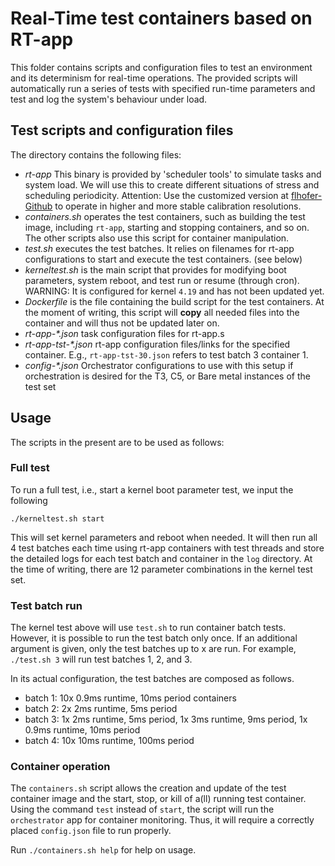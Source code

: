 # Real-Time test containers based on RT-app

This folder contains scripts and configuration files to test an environment and its determinism for real-time operations. The provided scripts will automatically run a series of tests with specified run-time parameters and test and log the system's behaviour under load.

## Test scripts and configuration files

The directory contains the following files:

- _rt-app_ This binary is provided by 'scheduler tools' to simulate tasks and system load. We will use this to create different situations of stress and scheduling periodicity. Attention: Use the customized version at [flhofer-Github](https://github.com/flhofer/rt-app/tree/fix-calib-res) to operate in higher and more stable calibration resolutions.
- _containers.sh_ operates the test containers, such as building the test image, including `rt-app`, starting and stopping containers, and so on. The other scripts also use this script for container manipulation.
- _test.sh_ executes the test batches. It relies on filenames for rt-app configurations to start and execute the test containers. (see below) 
- _kerneltest.sh_ is the main script that provides for modifying boot parameters, system reboot, and test run or resume (through cron). WARNING: It is configured for kernel `4.19` and has not been updated yet.
- _Dockerfile_ is the file containing the build script for the test containers. At the moment of writing, this script will **copy** all needed files into the container and will thus not be updated later on.
- _rt-app-*.json_ task configuration files for rt-app.s
- _rt-app-tst-*.json_ rt-app configuration files/links for the specified container. E.g., `rt-app-tst-30.json` refers to test batch 3 container 1. 
- _config-*.json_ Orchestrator configurations to use with this setup if orchestration is desired for the T3, C5, or Bare metal instances of the test set

## Usage

The scripts in the present are to be used as follows:

### Full test

To run a full test, i.e., start a kernel boot parameter test, we input the following

```
./kerneltest.sh start
```

This will set kernel parameters and reboot when needed. It will then run all 4 test batches each time using rt-app containers with test threads and store the detailed logs for each test batch and container in the `log` directory. At the time of writing, there are 12 parameter combinations in the kernel test set.

### Test batch run

The kernel test above will use `test.sh` to run container batch tests. However, it is possible to run the test batch only once. If an additional argument is given, only the test batches up to x are run. For example, `./test.sh 3` will run test batches 1, 2, and 3.

In its actual configuration, the test batches are composed as follows.

- batch 1: 10x 0.9ms runtime, 10ms period containers
- batch 2: 2x 2ms runtime, 5ms period
- batch 3: 1x 2ms runtime, 5ms period, 1x 3ms runtime, 9ms period, 1x 0.9ms runtime, 10ms period
- batch 4: 10x 10ms runtime, 100ms period

### Container operation

The `containers.sh` script allows the creation and update of the test container image and the start, stop, or kill of a(ll) running test container. Using the command `test` instead of `start`, the script will run the `orchestrator` app for container monitoring. Thus, it will require a correctly placed `config.json` file to run properly.

Run `./containers.sh help` for help on usage.


